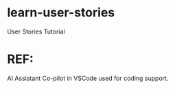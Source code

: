 # learn-user-stories
User Stories Tutorial

# REF:
AI Assistant Co-pilot in VSCode used for coding support. 
